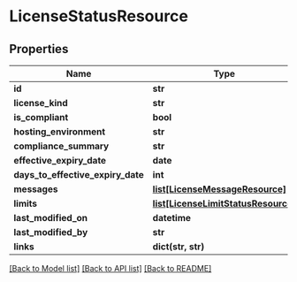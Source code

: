 # LicenseStatusResource

## Properties
Name | Type | Description | Notes
------------ | ------------- | ------------- | -------------
**id** | **str** |  | [optional] 
**license_kind** | **str** |  | [optional] 
**is_compliant** | **bool** |  | [optional] 
**hosting_environment** | **str** |  | [optional] 
**compliance_summary** | **str** |  | [optional] 
**effective_expiry_date** | **date** |  | [optional] 
**days_to_effective_expiry_date** | **int** |  | [optional] 
**messages** | [**list[LicenseMessageResource]**](LicenseMessageResource.md) |  | [optional] 
**limits** | [**list[LicenseLimitStatusResource]**](LicenseLimitStatusResource.md) |  | [optional] 
**last_modified_on** | **datetime** |  | [optional] 
**last_modified_by** | **str** |  | [optional] 
**links** | **dict(str, str)** |  | [optional] 

[[Back to Model list]](../README.md#documentation-for-models) [[Back to API list]](../README.md#documentation-for-api-endpoints) [[Back to README]](../README.md)



